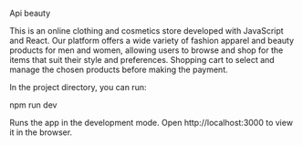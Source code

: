 Api beauty

This is an online clothing and cosmetics store developed with JavaScript and React.
Our platform offers a wide variety of fashion apparel and beauty products for men and women,
allowing users to browse and shop for the items that suit their style and preferences.
Shopping cart to select and manage the chosen products before making the payment.

In the project directory, you can run:

npm run dev

Runs the app in the development mode. Open http://localhost:3000 to view it in the browser.
